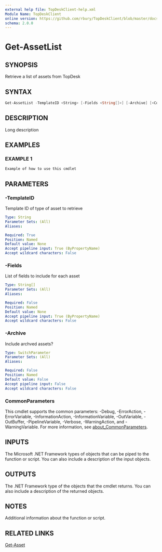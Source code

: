 ```yaml
---
external help file: TopDeskClient-help.xml
Module Name: TopDeskClient
online version: https://github.com/rbury/TopDeskClient/blob/master/docs/Get-ASsetList.md
schema: 2.0.0
---
```


# Get-AssetList

## SYNOPSIS

Retrieve a list of assets from TopDesk

## SYNTAX

``` Powershell
Get-AssetList -TemplateID <String> [-Fields <String[]>] [-Archive] [<CommonParameters>]
```

## DESCRIPTION

Long description

## EXAMPLES

### EXAMPLE 1

``` Powershell
Example of how to use this cmdlet
```

## PARAMETERS

### -TemplateID

Template ID of type of asset to retrieve

```yaml
Type: String
Parameter Sets: (All)
Aliases:

Required: True
Position: Named
Default value: None
Accept pipeline input: True (ByPropertyName)
Accept wildcard characters: False
```

### -Fields

List of fields to include for each asset

```yaml
Type: String[]
Parameter Sets: (All)
Aliases:

Required: False
Position: Named
Default value: None
Accept pipeline input: True (ByPropertyName)
Accept wildcard characters: False
```

### -Archive

Include archved assets?

```yaml
Type: SwitchParameter
Parameter Sets: (All)
Aliases:

Required: False
Position: Named
Default value: False
Accept pipeline input: False
Accept wildcard characters: False
```

### CommonParameters

This cmdlet supports the common parameters: -Debug, -ErrorAction, -ErrorVariable, -InformationAction, -InformationVariable, -OutVariable, -OutBuffer, -PipelineVariable, -Verbose, -WarningAction, and -WarningVariable. For more information, see [about_CommonParameters](http://go.microsoft.com/fwlink/?LinkID=113216).

## INPUTS

The Microsoft .NET Framework types of objects that can be piped to the function or script.
You can also include a description of the input objects.

## OUTPUTS

The .NET Framework type of the objects that the cmdlet returns.
You can also include a description of the returned objects.

## NOTES

Additional information about the function or script.

## RELATED LINKS

[Get-Asset](https://github.com/rbury/TopDeskClient/blob/master/docs/Get-AssetList.md)

